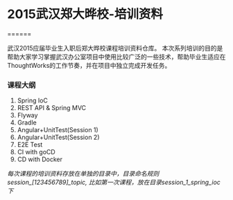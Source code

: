 # 2015武汉郑大晔校-培训资料
======

武汉2015应届毕业生入职后郑大晔校课程培训资料仓库。
本次系列培训的目的是帮助大家学习掌握武汉办公室项目中使用比较广泛的一些技术，帮助毕业生适应在ThoughtWorks的工作节奏，并在项目中独立完成开发任务。

### 课程大纲
1. Spring IoC
2. REST API & Spring MVC
3. Flyway
4. Gradle
5. Angular+UnitTest(Session 1)
6. Angular+UnitTest(Session 2)
7. E2E Test
8. CI with goCD
9. CD with Docker


*每次课程的培训资料存放在单独的目录中，目录命名规则session_[123456789]_topic, 比如第一次课程，放在目录session_1_spring_ioc下*
